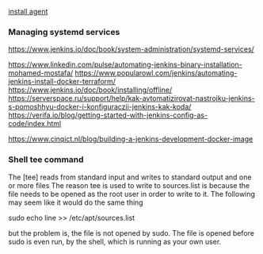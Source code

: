 [install agent](https://github.com/culmat/vagrant.jenkins.slave)

### Managing systemd services
https://www.jenkins.io/doc/book/system-administration/systemd-services/

https://www.linkedin.com/pulse/automating-jenkins-binary-installation-mohamed-mostafa/
https://www.popularowl.com/jenkins/automating-jenkins-install-docker-terraform/
https://www.jenkins.io/doc/book/installing/offline/
https://serverspace.ru/support/help/kak-avtomatizirovat-nastrojku-jenkins-s-pomoshhyu-docker-i-konfiguraczii-jenkins-kak-koda/
https://verifa.io/blog/getting-started-with-jenkins-config-as-code/index.html

https://www.cinqict.nl/blog/building-a-jenkins-development-docker-image

### Shell tee command

The [tee] reads from standard input and writes to standard output and one or more files
The reason tee is used to write to sources.list is because the file needs to be opened as the root user in order to write to it.
The following may seem like it would do the same thing

sudo echo line >> /etc/apt/sources.list

but the problem is, the file is not opened by sudo.
The file is opened before sudo is even run, by the shell, which is running as your own user.